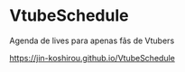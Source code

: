 # VtubeSchedule
Agenda de lives para apenas fãs de Vtubers

https://jin-koshirou.github.io/VtubeSchedule
